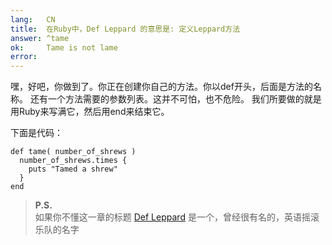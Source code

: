 ```yaml
---
lang:   CN
title:  在Ruby中，Def Leppard 的意思是: 定义Leppard方法
answer: ^tame
ok:     Tame is not lame
error:  
---
```


嘿，好吧，你做到了。你正在创建你自己的方法。你以def开头，后面是方法的名称。
还有一个方法需要的参数列表。这并不可怕，也不危险。
我们所要做的就是用Ruby来写满它，然后用end来结束它。

下面是代码：
    
    def tame( number_of_shrews )
      number_of_shrews.times {
        puts "Tamed a shrew"
      }
    end
    
> __P.S.__  
> 如果你不懂这一章的标题
> <a href="http://en.wikipedia.org/wiki/Def_Leppard" target="_blank">Def Leppard</a>
> 是一个，曾经很有名的，英语摇滚乐队的名字
